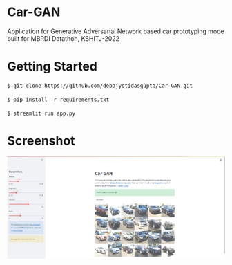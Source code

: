 # Car-GAN
Application for Generative Adversarial Network based car prototyping mode built for MBRDI Datathon, KSHITJ-2022

# Getting Started

```shell
$ git clone https://github.com/debajyotidasgupta/Car-GAN.git

$ pip install -r requirements.txt

$ streamlit run app.py
```

# Screenshot

![Car-GAN](mbrdi.png)
